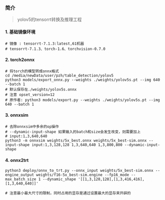### 简介
>yolov5的tensorrt转换及推理工程
>

#### 1. 基础镜像环境
```shell script
# 镜像 : tensorrt-7.1.3:latest,61机器
# tensorrt-7.1.3、torch-1.6、torchvision-0.7.0
```

#### 2. torch2onnx
```shell script
# 将torch的模型转成onnx格式
cd /media/newData/user/pzh/table_detection/yolov5
python3 models/export_onnx.py --weights ./weights/yolov5s.pt --img 640 --batch 1
# 默认保存在./weights/yolov5s.onnx
# 注意 opset_version=12
# 原作者: python3 models/export.py --weights ./weights/yolov5s.pt --img 640 --batch 1
```


#### 3. onnxsim
```shell script
# 去除onnxsim中多余的op操作
# --dynamic-input-shape 如果输入的batch和size会发生改变，则需要加上
# input:1,3,640,640
python3 -m onnxsim weights/5x_best.onnx weights/5x_best-sim.onnx --input-shape input:1,3,128,128 1,3,640,640 1,3,800,800 --dynamic-input-shape
```


#### 4. onnx2trt
```shell script
python3 deploy/onnx_to_trt.py --onnx_input weights/5x_best-sim.onnx --engine_output weights/f16-5x_best-sim.engine --fp16_mode --max_batch_size 1 --dynamic_shape '[[1,3,128,128],[1,3,416,416],[1,3,640,640]]'

# 注意最小最大尺寸的限制，同时占用的显存是通过设置最大的显存来开辟的
```

